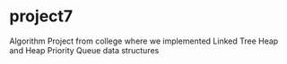 # project7
Algorithm Project from college where we implemented Linked Tree Heap and Heap Priority Queue data structures
